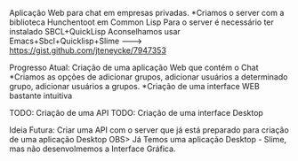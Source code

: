 Aplicação Web para chat em empresas privadas.
*Criamos o server com a biblioteca Hunchentoot em Common Lisp
   Para o server é necessário ter instalado SBCL+QuickLisp
   Aconselhamos usar Emacs+Sbcl+Quicklisp+Slime
       ---> https://gist.github.com/jteneycke/7947353

Progresso Atual: Criação de uma aplicação Web que contém o Chat 
      *Criamos as opções de adicionar grupos, adicionar usuários a determinado grupo, adicionar usuários a grupos.
      *Criação de uma interface WEB bastante intuitiva 

TODO: Criação de uma API
TODO: Criação de uma interface Desktop  

Ideia Futura: Criar uma API com o server que já está preparado para criação de uma aplicação Desktop
OBS> Já Temos uma aplicação Desktop - Slime, mas não desenvolmemos a Interface Gráfica.
